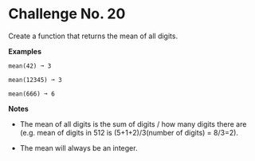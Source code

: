 # Challenge No. 20


Create a function that returns the mean of all digits.

**Examples**

    mean(42) ➞ 3
     
    mean(12345) ➞ 3
     
    mean(666) ➞ 6

**Notes**

-   The mean of all digits is the sum of digits / how many digits there are (e.g. mean of digits in 512 is (5+1+2)/3(number of digits) = 8/3=2).

-   The mean will always be an integer.